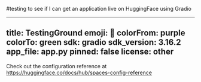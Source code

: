 #testing to see if I can get an application live on HuggingFace using Gradio

---
title: TestingGround
emoji: 👀
colorFrom: purple
colorTo: green
sdk: gradio
sdk_version: 3.16.2
app_file: app.py
pinned: false
license: other
---

Check out the configuration reference at https://huggingface.co/docs/hub/spaces-config-reference
